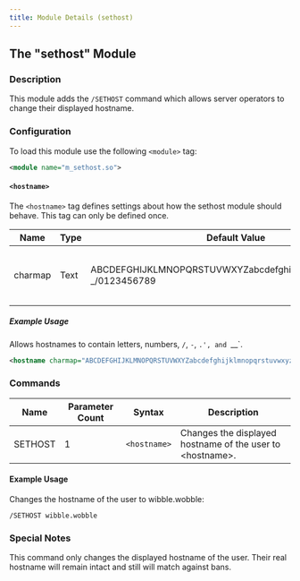 ```yaml
---
title: Module Details (sethost)
---
```


## The "sethost" Module

### Description

This module adds the `/SETHOST` command which allows server operators to change their displayed hostname.

### Configuration

To load this module use the following `<module>` tag:

```xml
<module name="m_sethost.so">
```

#### `<hostname>`

The `<hostname>` tag defines settings about how the sethost module should behave. This tag can only be defined once.

Name    | Type | Default Value                                                      | Description
------- | ---- | ------------------------------------------------------------------ | -----------
charmap | Text | ABCDEFGHIJKLMNOPQRSTUVWXYZabcdefghijklmnopqrstuvwxyz.-_/0123456789 | The characters which are allowed in a hostname.

##### Example Usage

Allows hostnames to contain letters, numbers, `/`, `-`, `.', and `__`.

```xml
<hostname charmap="ABCDEFGHIJKLMNOPQRSTUVWXYZabcdefghijklmnopqrstuvwxyz.-_/0123456789">
```

### Commands

Name    | Parameter Count | Syntax       | Description
------- | --------------- | ------------ | -----------
SETHOST | 1               | `<hostname>` | Changes the displayed hostname of the user to &lt;hostname&gt;.

#### Example Usage

Changes the hostname of the user to wibble.wobble:

```plaintext
/SETHOST wibble.wobble
```

### Special Notes

This command only changes the displayed hostname of the user. Their real hostname will remain intact and still will match against bans.
